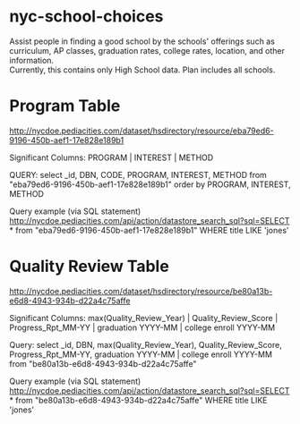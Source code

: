 nyc-school-choices
==================

Assist people in finding a good school by the schools' offerings such as curriculum, AP classes, graduation rates, college rates, location, and other information.  
Currently, this contains only High School data.  Plan includes all schools.


Program Table
=============
http://nycdoe.pediacities.com/dataset/hsdirectory/resource/eba79ed6-9196-450b-aef1-17e828e189b1


Significant Columns: PROGRAM | INTEREST | METHOD

QUERY: select _id, DBN, CODE, PROGRAM, INTEREST, METHOD from "eba79ed6-9196-450b-aef1-17e828e189b1" order by PROGRAM, INTEREST, METHOD

Query example (via SQL statement)
http://nycdoe.pediacities.com/api/action/datastore_search_sql?sql=SELECT * from "eba79ed6-9196-450b-aef1-17e828e189b1" WHERE title LIKE 'jones'


Quality Review Table
====================
http://nycdoe.pediacities.com/dataset/hsdirectory/resource/be80a13b-e6d8-4943-934b-d22a4c75affe

Significant Columns: max(Quality_Review_Year) | Quality_Review_Score | Progress_Rpt_MM-YY | graduation YYYY-MM | college enroll YYYY-MM

Query: select _id, DBN, max(Quality_Review_Year), Quality_Review_Score, Progress_Rpt_MM-YY, graduation YYYY-MM | college enroll YYYY-MM from "be80a13b-e6d8-4943-934b-d22a4c75affe"


Query example (via SQL statement)
http://nycdoe.pediacities.com/api/action/datastore_search_sql?sql=SELECT * from "be80a13b-e6d8-4943-934b-d22a4c75affe"  WHERE title LIKE 'jones'


